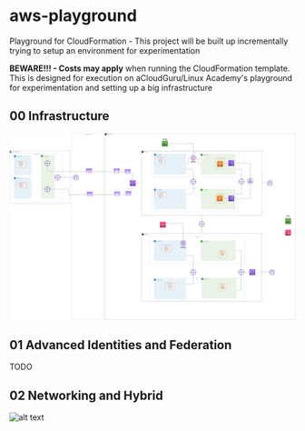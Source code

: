# aws-playground
Playground for CloudFormation - This project will be built up incrementally trying to setup an environment for experimentation

**BEWARE!!! - Costs may apply** when running the CloudFormation template. This is designed for execution on aCloudGuru/Linux Academy's playground for experimentation and setting up a big infrastructure

## 00 Infrastructure
![alt text](00_Infrastructure/aws-playground-infrastructure_v5.jpg "Infra")

## 01 Advanced Identities and Federation
TODO

## 02 Networking and Hybrid
![alt text](02_Networking_and_Hybrid/architecture.jpg "Networking and Hybrid")



